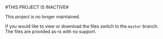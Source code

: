 #THIS PROJECT IS INACTIVE#

This project is no longer maintained.

If you would like to view or download the files switch to the `master` branch. The files are provided as-is with no support.

